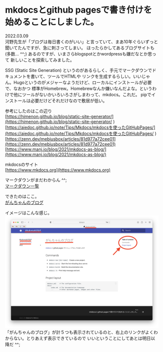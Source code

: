 # mkdocsとgithub pagesで書き付けを始めることにしました。

2022.03.09<br />
河野先生が「ブログは毎日書くのがいい」と言っていて、まあ10年ぐらいずっと聞いてたんですが、急に刺さってしまい。
ほったらかしてあるブログサイトも (多数... ^^;) あるのですが、いまさらblogspotとかwordpressも嫌だなとか思って
新しいことを探索してみました。

SSG (Static Site Generation) というのがあるらしく、手元でマークダウンでドキュメントを書いて、ツールでHTMLや
リンクを生成するらしい。いいじゃん。Hugoというのがメジャーなようだけど、ローカルにインストールが必要で、なおかつ
標準がHomebrew。Homebrewなんか嫌いなんだよな。というわけで他にツールがないかいろいろさがしまわって、mkdocs。これだ。
pipでインストールは必要だけどそれだけなので敷居が低い。

参考にしたのはこの辺り<br />
[https://himenon.github.io/blog/static-site-generator/](https://himenon.github.io/blog/static-site-generator/
)<br />
[https://aiedoc.github.io/note/Tips/Mkdocs/mkdocsを使ったGitHubPages/](https://aiedoc.github.io/note/Tips/Mkdocs/mkdocsを使ったGitHubPages/
)<br />
[https://zenn.dev/mebiusbox/articles/81d977a72cee01](https://zenn.dev/mebiusbox/articles/81d977a72cee01)<br />
[https://www.manj.io/blog/2021/mkdocs-as-blog/](https://www.manj.io/blog/2021/mkdocs-as-blog/)<br />

mkdocsのサイト<br />
[https://www.mkdocs.org](https://www.mkdocs.org)

マークダウンがまだわからん ^^;<br />
[マークダウン一覧](https://gist.github.com/mignonstyle/083c9e1651d7734f84c99b8cf49d57fa)

できたのはここ。<br />
[がんちゃんのブログ](https://kenic.github.io/)

イメージはこんな感じ。<br />
![Screenshot](mkdocs.png)
「がんちゃんのブログ」が計５つも表示されているのと、右上のリンクがよくわからない。とりあえず表示できているので
いいということにしてあとは明日以降だ ^^;